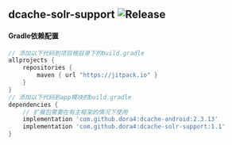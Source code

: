 dcache-solr-support
![Release](https://jitpack.io/v/dora4/dcache-solr-support.svg)
--------------------------------

#### Gradle依赖配置

```groovy
// 添加以下代码到项目根目录下的build.gradle
allprojects {
    repositories {
        maven { url "https://jitpack.io" }
    }
}
// 添加以下代码到app模块的build.gradle
dependencies {
    // 扩展包需要在有主框架的情况下使用
    implementation 'com.github.dora4:dcache-android:2.3.13'
    implementation 'com.github.dora4:dcache-solr-support:1.1'
}
```
